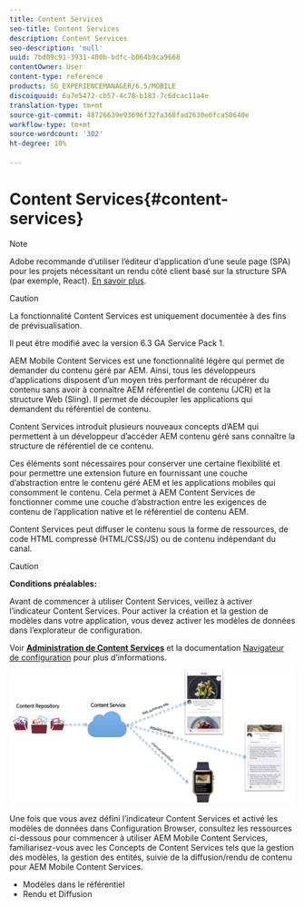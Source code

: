 ```yaml
---
title: Content Services
seo-title: Content Services
description: Content Services
seo-description: 'null'
uuid: 7bd09c91-3931-400b-bdfc-b064b9ca9668
contentOwner: User
content-type: reference
products: SG_EXPERIENCEMANAGER/6.5/MOBILE
discoiquuid: 6a7e5472-cb57-4c78-b183-7c6dcac11a4e
translation-type: tm+mt
source-git-commit: 48726639e93696f32fa368fad2630e6fca50640e
workflow-type: tm+mt
source-wordcount: '302'
ht-degree: 10%

---
```



# Content Services{#content-services}

>[!NOTE]
>
>Adobe recommande d’utiliser l’éditeur d’application d’une seule page (SPA) pour les projets nécessitant un rendu côté client basé sur la structure SPA (par exemple, React). [En savoir plus](/help/sites-developing/spa-overview.md).

>[!CAUTION]
>
>La fonctionnalité Content Services est uniquement documentée à des fins de prévisualisation.
>
>Il peut être modifié avec la version 6.3 GA Service Pack 1.

AEM Mobile Content Services est une fonctionnalité légère qui permet de demander du contenu géré par AEM. Ainsi, tous les développeurs d’applications disposent d’un moyen très performant de récupérer du contenu sans avoir à connaître AEM référentiel de contenu (JCR) et la structure Web (Sling). Il permet de découpler les applications qui demandent du référentiel de contenu.

Content Services introduit plusieurs nouveaux concepts d’AEM qui permettent à un développeur d’accéder AEM contenu géré sans connaître la structure de référentiel de ce contenu.

Ces éléments sont nécessaires pour conserver une certaine flexibilité et pour permettre une extension future en fournissant une couche d’abstraction entre le contenu géré AEM et les applications mobiles qui consomment le contenu. Cela permet à AEM Content Services de fonctionner comme une couche d’abstraction entre les exigences de contenu de l’application native et le référentiel de contenu AEM.

Content Services peut diffuser le contenu sous la forme de ressources, de code HTML compressé (HTML/CSS/JS) ou de contenu indépendant du canal.

>[!CAUTION]
>
>**Conditions préalables:**
>
>Avant de commencer à utiliser Content Services, veillez à activer l’indicateur Content Services. Pour activer la création et la gestion de modèles dans votre application, vous devez activer les modèles de données dans l’explorateur de configuration.
>
>Voir **[Administration de Content Services](/help/mobile/developing-content-services.md)** et la documentation [Navigateur de configuration](/help/sites-administering/configurations.md) pour plus d’informations.

![chlimage_1-143](assets/chlimage_1-143.png)

Une fois que vous avez défini l’indicateur Content Services et activé les modèles de données dans Configuration Browser, consultez les ressources ci-dessous pour commencer à utiliser AEM Mobile Content Services, familiarisez-vous avec les Concepts de Content Services tels que la gestion des modèles, la gestion des entités, suivie de la diffusion/rendu de contenu pour AEM Mobile Content Services.

* Modèles dans le référentiel
* Rendu et Diffusion
